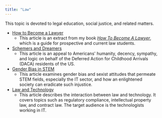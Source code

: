 ```yaml
---
title: "Law"
---
```


This topic is devoted to legal education, social justice, and related matters.

- [How to Become a Lawyer](HowToBecomeLawyer.md)
  - This article is an extract from my book *[How To Become A Lawyer](https://www.amazon.com/How-Become-Lawyer-2015-01-07-Prospective-ebook/dp/B007O48QTC/ref=sr_1_5?keywords=amen+zwa&qid=1637675382&sr=8-5)*, which is a guide for prospective and current law students.
- [Schemers and Dreamers](SchemersAndDreamers.md)
  - This article is an appeal to Americans' humanity, decency, sympathy, and logic on behalf of the Deferred Action for Childhood Arrivals (DACA) residents of the US.
- [Gender Bias in STEM](STEMGenderBias.md)
  - This article examines gender bias and sexist attitudes that permeate STEM fields, especially the IT sector, and how an enlightened society can eradicate such injustice.
- [Law and Technology](LawAndTechnology.md)
  - This article describes the interaction between law and technology. It covers topics such as regulatory compliance, intellectual property law, and contract law. The target audience is the technologists working in IT.
